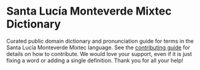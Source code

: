
# Santa Lucía Monteverde Mixtec Dictionary

Curated public domain dictionary and pronunciation guide for terms in the Santa Lucía Monteverde Mixtec language. See the [contributing guide](https://github.com/drumworkteam/term/blob/make/.github/contributing.md) for details on how to contribute. We would love your support, even if it is just fixing a word or adding a single definition. Thank you for all your help!